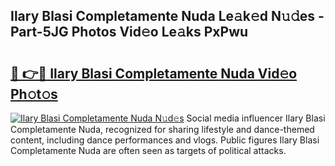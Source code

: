 ## Ilary Blasi Completamente Nuda Le𝚊k𝚎d N𝚞𝚍es - Part-5JG Photos Vid𝚎o Le𝚊ks PxPwu

# <h2><a href="http://fbee66x.evod.top/?m=Ilary+Blasi+Completamente+Nuda">🔗 👉🔴 Ilary Blasi Completamente Nuda Vid𝚎o Ph𝚘t𝚘s</a></h2>

[![Ilary Blasi Completamente Nuda N𝚞d𝚎s](https://i.imgur.com/8V9OHl7.gif)](http://fbee66x.evod.top/?m=Ilary+Blasi+Completamente+Nuda)
Social media influencer Ilary Blasi Completamente Nuda, recognized for sharing lifestyle and dance-themed content, including dance performances and vlogs. Public figures Ilary Blasi Completamente Nuda are often seen as targets of political attacks. 
